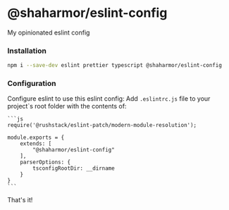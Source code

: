 # @shaharmor/eslint-config

My opinionated eslint config

### Installation

```sh
npm i --save-dev eslint prettier typescript @shaharmor/eslint-config
```

### Configuration

Configure eslint to use this eslint config:
Add `.eslintrc.js` file to your project`s root folder with the contents of:

    ```js
    require('@rushstack/eslint-patch/modern-module-resolution');

    module.exports = {
        extends: [
            "@shaharmor/eslint-config"
        ],
        parserOptions: {
            tsconfigRootDir: __dirname
        }
    }
    ```

That's it!
